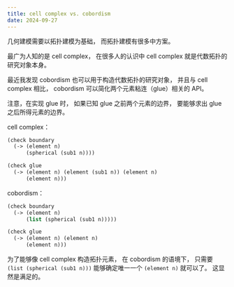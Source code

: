 ```yaml
---
title: cell complex vs. cobordism
date: 2024-09-27
---
```


几何建模需要以拓扑建模为基础，
而拓扑建模有很多中方案。

最广为人知的是 cell complex，
在很多人的认识中 cell complex 就是代数拓扑的研究对象本身。

最近我发现 cobordism 也可以用于构造代数拓扑的研究对象，
并且与 cell complex 相比，
cobordism 可以简化两个元素粘连（glue）相关的 API。

注意，在实现 glue 时，
如果已知 glue 之前两个元素的边界，
要能够求出 glue 之后所得元素的边界。

cell complex：

```scheme
(check boundary
  (-> (element n)
      (spherical (sub1 n))))

(check glue
  (-> (element n) (element (sub1 n)) (element n)
      (element n)))
```

cobordism：

```scheme
(check boundary
  (-> (element n)
      (list (spherical (sub1 n)))))

(check glue
  (-> (element n) (element n)
      (element n)))
```

为了能够像 cell complex 构造拓扑元素，
在 cobordism 的语境下，
只需要 `(list (spherical (sub1 n)))`
能够确定唯一一个 `(element n)` 就可以了。
这显然是满足的。
